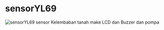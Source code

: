# sensorYL69
![sensorYL69](https://socialify.git.ci/fardardnsyh/sensorYL69/image?language=1&owner=1&name=1&stargazers=1&theme=Light)
sensor Kelembaban tanah make LCD dan Buzzer dan pompa
